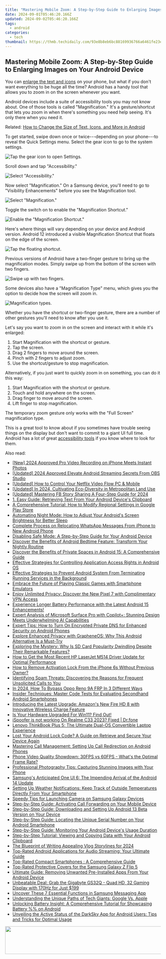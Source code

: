 ```yaml
---
title: "Mastering Mobile Zoom: A Step-by-Step Guide to Enlarging Images on Your Android Device"
date: 2024-09-01T05:46:20.166Z
updated: 2024-09-02T05:46:20.166Z
tags:
  - android
categories:
  - tech
thumbnail: https://thmb.techidaily.com/93e8b8eb6bc88169936766a6461fe23e663eb59793bd9736b13ed221555fa6ea.jpg
---
```


## Mastering Mobile Zoom: A Step-by-Step Guide to Enlarging Images on Your Android Device

You can [enlarge the text and icons](https://youtube-lab.techidaily.com/ed-in-2024-filmmakers-choice-selecting-perfect-lenses-for-youtube-creation/) on your phone, but what if you don't want everything to be huge all the time? Android has a handy tool that allows you to zoom in on the screen whenever you want.

 Android devices include a suite of accessibility tools you may not know about. One of those tools is called "Magnification." It's a gesture/shortcut that lets you zoom in when there's something you need help seeing. It's only there when you need it.

Related: [How to Change the Size of Text, Icons, and More in Android](https://youtube-lab.techidaily.com/ed-in-2024-filmmakers-choice-selecting-perfect-lenses-for-youtube-creation/) 

 To get started, swipe down once or twice---depending on your phone---to reveal the Quick Settings menu. Select the gear icon to go to the system settings.

![Tap the gear icon to open Settings.](https://static1.howtogeekimages.com/wordpress/wp-content/uploads/2017/01/2021-08-24_13-41-40.png) 

 Scroll down and tap "Accessibility."

![Select "Accessibility."](https://static1.howtogeekimages.com/wordpress/wp-content/uploads/2017/01/2021-08-24_13-49-22.png) 

 Now select "Magnification." On a Samsung device, you'll need to go to "Visibility Enhancements" before you see the Magnification tool.

![Select "Magnification."](https://static1.howtogeekimages.com/wordpress/wp-content/uploads/2017/01/2021-08-24_13-50-17.png) 

 Toggle the switch on to enable the "Magnification Shortcut."

![Enable the "Magnification Shortcut."](https://static1.howtogeekimages.com/wordpress/wp-content/uploads/2017/01/2021-08-24_14-06-14.png) 

 Here's where things will vary depending on your device and Android version. Android 12 introduced a visible Magnification Shortcut that floats on the edge of the screen.

![Tap the floating shortcut.](https://static1.howtogeekimages.com/wordpress/wp-content/uploads/2017/01/2021-08-24_13-52-24.png) 

 Previous versions of Android have a two-finger gesture to bring up the magnification modes. Simply swipe up from the bottom of the screen with two fingers.

![Swipe up with two fingers.](https://static1.howtogeekimages.com/wordpress/wp-content/uploads/2017/01/2021-08-24_13-54-18.png) 

 Some devices also have a "Magnification Type" menu, which gives you the option to decide how the screen will zoom in.

![Magnification types.](https://static1.howtogeekimages.com/wordpress/wp-content/uploads/2021/08/2021-08-25_16-49-21.png) 

 Whether you have the shortcut or two-finger gesture, there are a number of other gestures you'll need to know after you use it.

 Let's say you want to zoom in on the screen and interact with it while it's enlarged:

1. Start Magnification with the shortcut or gesture.
2. Tap the screen.
3. Drag 2 fingers to move around the screen.
4. Pinch with 2 fingers to adjust zoom.
5. Use the shortcut/gesture to stop magnification.

 Alternatively, if you just want to quickly zoom in on something, you can do it this way:

1. Start Magnification with the shortcut or gesture.
2. Touch and hold anywhere on the screen.
3. Drag finger to move around the screen.
4. Lift finger to stop magnification.

 The temporary zoom gesture only works with the "Full Screen" magnification type.

 This is a great tool to know about if you sometimes have trouble seeing things on the display but don't want to commit to a giant UI full time. Android has a lot of great [accessibility tools](https://www.reviewgeek.com/71869/androids-latest-features-improve-security-accessibility-and-convenience/) if you know where to look for them.

<ins class="adsbygoogle"
     style="display:block"
     data-ad-format="autorelaxed"
     data-ad-client="ca-pub-7571918770474297"
     data-ad-slot="1223367746"></ins>



<ins class="adsbygoogle"
     style="display:block"
     data-ad-client="ca-pub-7571918770474297"
     data-ad-slot="8358498916"
     data-ad-format="auto"
     data-full-width-responsive="true"></ins>

<span class="atpl-alsoreadstyle">Also read:</span>
<div><ul>
<li><a href="https://article-knowledge.techidaily.com/new-2024-approved-pro-video-recording-on-iphone-meets-instant-photos/"><u>[New] 2024 Approved  Pro Video Recording on iPhone Meets Instant Photos</u></a></li>
<li><a href="https://desktop-recording.techidaily.com/updated-2024-approved-elevate-android-streaming-secrets-from-obs-studio/"><u>[Updated] 2024 Approved  Elevate Android Streaming  Secrets From OBS Studio</u></a></li>
<li><a href="https://some-techniques.techidaily.com/updated-how-to-control-your-netflix-video-flow-pc-and-mobile/"><u>[Updated] How to Control Your Netflix Video Flow  PC & Mobile</u></a></li>
<li><a href="https://facebook-video-footage.techidaily.com/updated-in-2024-cultivating-eco-diversity-in-metropolitan-land-use/"><u>[Updated] In 2024, Cultivating Eco-Diversity in Metropolitan Land Use</u></a></li>
<li><a href="https://facebook-clips.techidaily.com/updated-mastering-fb-story-sharing-a-four-step-guide-for-2024/"><u>[Updated] Mastering FB Story Sharing  A Four-Step Guide for 2024</u></a></li>
<li><a href="https://hardware-updates.techidaily.com/1-easy-guide-retrieving-text-from-your-android-devices-clipboard/"><u>1. Easy Guide: Retrieving Text From Your Android Device's Clipboard</u></a></li>
<li><a href="https://hardware-updates.techidaily.com/a-comprehensive-tutorial-how-to-modify-regional-settings-in-google-play-store/"><u>A Comprehensive Tutorial: How to Modify Regional Settings in Google Play Store</u></a></li>
<li><a href="https://hardware-updates.techidaily.com/automating-night-mode-how-to-adjust-your-androids-screen-brightness-for-better-sleep/"><u>Automating Night Mode: How to Adjust Your Android's Screen Brightness for Better Sleep</u></a></li>
<li><a href="https://hardware-updates.techidaily.com/complete-process-on-relocating-whatsapp-messages-from-iphone-to-new-android-phone/"><u>Complete Process on Relocating WhatsApp Messages From iPhone to New Android Phone</u></a></li>
<li><a href="https://hardware-updates.techidaily.com/disabling-safe-mode-a-step-by-step-guide-for-your-android-device/"><u>Disabling Safe Mode: A Step-by-Step Guide for Your Android Device</u></a></li>
<li><a href="https://hardware-updates.techidaily.com/discover-the-benefits-of-android-bedtime-feature-transform-your-nightly-routine/"><u>Discover the Benefits of Android Bedtime Feature: Transform Your Nightly Routine</u></a></li>
<li><a href="https://hardware-updates.techidaily.com/discover-the-benefits-of-private-spaces-in-android-15-a-comprehensive-guide/"><u>Discover the Benefits of Private Spaces in Android 15: A Comprehensive Guide</u></a></li>
<li><a href="https://hardware-updates.techidaily.com/effective-strategies-for-controlling-application-access-rights-in-android-os/"><u>Effective Strategies for Controlling Application Access Rights in Android OS</u></a></li>
<li><a href="https://hardware-updates.techidaily.com/effective-strategies-to-prevent-android-system-from-terminating-running-services-in-the-background/"><u>Effective Strategies to Prevent Android System From Terminating Running Services in the Background</u></a></li>
<li><a href="https://hardware-updates.techidaily.com/embrace-the-future-of-playing-classic-games-with-smartphone-emulators/"><u>Embrace the Future of Playing Classic Games with Smartphone Emulators</u></a></li>
<li><a href="https://hardware-updates.techidaily.com/enjoy-unlimited-privacy-discover-the-new-pixel-7-with-complimentary-vpn-access/"><u>Enjoy Unlimited Privacy: Discover the New Pixel 7 with Complimentary VPN Access</u></a></li>
<li><a href="https://hardware-updates.techidaily.com/experience-longer-battery-performance-with-the-latest-android-15-enhancements/"><u>Experience Longer Battery Performance with the Latest Android 15 Enhancements!</u></a></li>
<li><a href="https://hardware-tips.techidaily.com/expert-analysis-of-microsoft-surface-pro-with-copilotplus-stunning-design-meets-underwhelming-ai-capabilities/"><u>Expert Analysis of Microsoft Surface Pro with Copilot+: Stunning Design Meets Underwhelming AI Capabilities</u></a></li>
<li><a href="https://hardware-updates.techidaily.com/expert-tips-how-to-turn-on-encrypted-private-dns-for-enhanced-security-on-android-phones/"><u>Expert Tips: How to Turn On Encrypted Private DNS for Enhanced Security on Android Phones</u></a></li>
<li><a href="https://hardware-updates.techidaily.com/explore-enhanced-privacy-with-grapheneos-why-this-android-alternative-is-a-must-try/"><u>Explore Enhanced Privacy with GrapheneOS: Why This Android Alternative Is a Must-Try</u></a></li>
<li><a href="https://hardware-updates.techidaily.com/exploring-the-mystery-why-is-sd-card-popularity-dwindling-despite-their-remarkable-features/"><u>Exploring the Mystery: Why Is SD Card Popularity Dwindling Despite Their Remarkable Features?</u></a></li>
<li><a href="https://driver-download.techidaily.com/how-to-get-the-most-recent-hp-laserjet-m514-driver-update-for-optimal-performance/"><u>How to Get the Most Recent HP LaserJet M514 Driver Update for Optimal Performance</u></a></li>
<li><a href="https://activate-lock.techidaily.com/how-to-remove-activation-lock-from-the-iphone-6s-without-previous-owner-by-drfone-ios/"><u>How to Remove Activation Lock From the iPhone 6s Without Previous Owner?</u></a></li>
<li><a href="https://hardware-updates.techidaily.com/identifying-spam-threats-discovering-the-reasons-for-frequent-unsolicited-calls-to-you/"><u>Identifying Spam Threats: Discovering the Reasons for Frequent Unsolicited Calls to You</u></a></li>
<li><a href="https://android-frp.techidaily.com/in-2024-how-to-bypass-oppo-reno-9a-frp-in-3-different-ways-by-drfone-android/"><u>In 2024, How To Bypass Oppo Reno 9A FRP In 3 Different Ways</u></a></li>
<li><a href="https://hardware-updates.techidaily.com/insider-techniques-master-code-tests-for-evaluating-secondhand-android-smartphones/"><u>Insider Techniques: Master Code Tests for Evaluating Secondhand Android Smartphones</u></a></li>
<li><a href="https://hardware-updates.techidaily.com/introducing-the-latest-upgrade-amazons-new-fire-hd-8-with-innovative-wireless-charge-feature/"><u>Introducing the Latest Upgrade: Amazon's New Fire HD 8 with Innovative Wireless Charge Feature</u></a></li>
<li><a href="https://win11.techidaily.com/is-your-hardware-upgraded-for-win11-find-out/"><u>Is Your Hardware Upgraded For Win11? Find Out!</u></a></li>
<li><a href="https://fake-location.techidaily.com/ispoofer-is-not-working-on-realme-c33-2023-fixed-drfone-by-drfone-virtual-android/"><u>iSpoofer is not working On Realme C33 2023? Fixed | Dr.fone</u></a></li>
<li><a href="https://hardware-updates.techidaily.com/lenovo-thinkbook-plus-5-the-ultimate-dual-os-convertible-laptop-experience/"><u>Lenovo ThinkBook Plus 5: The Ultimate Dual-OS Convertible Laptop Experience</u></a></li>
<li><a href="https://hardware-updates.techidaily.com/lost-your-android-lock-code-a-guide-on-retrieve-and-secure-your-device-again/"><u>Lost Your Android Lock Code? A Guide on Retrieve and Secure Your Device Again</u></a></li>
<li><a href="https://hardware-updates.techidaily.com/mastering-call-management-setting-up-call-redirection-on-android-phones/"><u>Mastering Call Management: Setting Up Call Redirection on Android Phones</u></a></li>
<li><a href="https://hardware-updates.techidaily.com/phone-video-quality-showdown-30fps-vs-60fps-whats-the-optimal-frame-rate/"><u>Phone Video Quality Showdown: 30FPS vs 60FPS - What's the Optimal Frame Rate?</u></a></li>
<li><a href="https://hardware-updates.techidaily.com/professional-photography-tips-capturing-stunning-images-with-your-phone/"><u>Professional Photography Tips: Capturing Stunning Images with Your Phone</u></a></li>
<li><a href="https://hardware-updates.techidaily.com/samsungs-anticipated-one-ui-6-the-impending-arrival-of-the-android-14-update/"><u>Samsung's Anticipated One UI 6: The Impending Arrival of the Android 14 Update</u></a></li>
<li><a href="https://hardware-updates.techidaily.com/setting-up-weather-notifications-keep-track-of-outside-temperatures-directly-from-your-smartphone/"><u>Setting Up Weather Notifications: Keep Track of Outside Temperatures Directly From Your Smartphone</u></a></li>
<li><a href="https://hardware-updates.techidaily.com/speedy-tips-for-launching-camera-on-samsung-galaxy-devices/"><u>Speedy Tips for Launching Camera on Samsung Galaxy Devices</u></a></li>
<li><a href="https://hardware-updates.techidaily.com/step-by-step-guide-activating-call-forwarding-on-your-mobile-device/"><u>Step-by-Step Guide: Activating Call Forwarding on Your Mobile Device</u></a></li>
<li><a href="https://hardware-updates.techidaily.com/step-by-step-guide-downloading-and-setting-up-android-13-beta-version-on-your-device/"><u>Step-by-Step Guide: Downloading and Setting Up Android 13 Beta Version on Your Device</u></a></li>
<li><a href="https://hardware-updates.techidaily.com/step-by-step-guide-locating-the-unique-serial-number-on-your-android-smartphone/"><u>Step-by-Step Guide: Locating the Unique Serial Number on Your Android Smartphone</u></a></li>
<li><a href="https://hardware-updates.techidaily.com/step-by-step-guide-monitoring-your-android-devices-usage-duration/"><u>Step-by-Step Guide: Monitoring Your Android Device's Usage Duration</u></a></li>
<li><a href="https://hardware-updates.techidaily.com/step-by-step-tutorial-viewing-and-copying-data-with-your-android-clipboard/"><u>Step-by-Step Tutorial: Viewing and Copying Data with Your Android Clipboard</u></a></li>
<li><a href="https://fox-helps.techidaily.com/the-blueprint-of-writing-appealing-vlog-storylines-for-2024/"><u>The Blueprint of Writing Appealing Vlog Storylines for 2024</u></a></li>
<li><a href="https://hardware-updates.techidaily.com/top-rated-android-applications-for-audio-streaming-your-ultimate-guide/"><u>Top-Rated Android Applications for Audio Streaming: Your Ultimate Guide</u></a></li>
<li><a href="https://hardware-updates.techidaily.com/top-rated-compact-smartphones-a-comprehensive-guide/"><u>Top-Rated Compact Smartphones : A Comprehensive Guide</u></a></li>
<li><a href="https://hardware-updates.techidaily.com/top-rated-protective-covers-for-the-samsung-galaxy-z-flip-5/"><u>Top-Rated Protective Covers for the Samsung Galaxy Z Flip 5</u></a></li>
<li><a href="https://hardware-updates.techidaily.com/ultimate-guide-removing-unwanted-pre-installed-apps-from-your-android-device/"><u>Ultimate Guide: Removing Unwanted Pre-Installed Apps From Your Android Device</u></a></li>
<li><a href="https://hardware-help.techidaily.com/unbeatable-deal-grab-the-gigabyte-gs32q-quad-hd-32-gaming-display-with-170hz-for-just-199/"><u>Unbeatable Deal: Grab the Gigabyte GS32Q - Quad HD, 32 Gaming Display with 170Hz for Just $199</u></a></li>
<li><a href="https://hardware-updates.techidaily.com/uncover-these-7-essential-functions-in-samsung-messaging-app/"><u>Uncover These 7 Essential Functions in Samsung Messaging App</u></a></li>
<li><a href="https://hardware-updates.techidaily.com/understanding-the-unique-paths-of-tech-giants-google-vs-apple/"><u>Understanding the Unique Paths of Tech Giants: Google Vs. Apple</u></a></li>
<li><a href="https://hardware-updates.techidaily.com/unlocking-battery-insight-a-comprehensive-tutorial-for-showcasing-battery-on-android/"><u>Unlocking Battery Insight: A Comprehensive Tutorial for Showcasing Battery %% on Android</u></a></li>
<li><a href="https://hardware-updates.techidaily.com/unveiling-the-active-status-of-the-darksky-app-for-android-users-tips-and-tricks-for-optimal-usage/"><u>Unveiling the Active Status of the DarkSky App for Android Users: Tips and Tricks for Optimal Usage</u></a></li>
</ul></div>

<!-- affiliate ads begin -->
<a href="https://laganoo.pxf.io/c/5597632/1657399/16446" target="_top" id="1657399"><img src="//a.impactradius-go.com/display-ad/16446-1657399" border="0" alt="" width="728" height="90"/></a><img height="0" width="0" src="https://imp.pxf.io/i/5597632/1657399/16446" style="position:absolute;visibility:hidden;" border="0" />
<!-- affiliate ads end -->